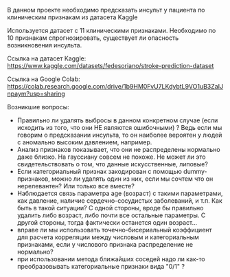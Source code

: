 В данном проекте необходимо предсказать инсульт у пациента по клиническим признакам из датасета Kaggle

Используется датасет с 11 клиническими признаками.
Необходимо по 10 признакам спрогнозировать, существует ли опасность возникновения инсульта.

Ссылка на датасет Kaggle:
https://www.kaggle.com/datasets/fedesoriano/stroke-prediction-dataset

Ссылка на Google Colab:
https://colab.research.google.com/drive/1b9HM0FvU7LKdybtL9VO1uB3ZaIJnpaym?usp=sharing

Возникшие вопросы:
- Правильно ли удалять выбросы в данном конкретном случае (если исходить из того, что они НЕ являются ошибочными) ? Ведь если мы говорим о предсказании инсульта, то он наиболее вероятен у людей с аномально высоким давлением, например.
- Анализ признаков показывает, что они не распределены нормально даже близко. На гауссиану совсем не похоже. Не может ли это свидетельствовать о том, что данные искусственные, липовые?
- Если категориальный признак закодирован с помощью dummy-признаков, можно ли удалять один из них, если мы сочтем что он нерелевантен? Или только все вместе?
- Наблюдается связь параметра age (возраст) с такими параметрами, как давление, наличие сердечно-сосудистых заболеваний, и т.п. Как быть в такой ситуации? С одной стороны, вроде бы правильно удалить либо возраст, либо почти все остальные параметры. С другой стороны, тогда фактически останется один возраст...
- вправе ли мы использовать точечно-бисериальный коэффициент для расчета корреляции между числовым и категориальным признаками, если у числового признака распределение не нормально?
- при использовании метода ближайших соседей надо ли как-то преобразовывать категориальные признаки вида "0/1" ?
